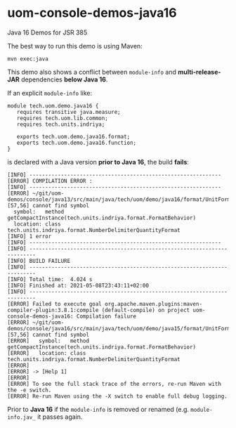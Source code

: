# uom-console-demos-java16
Java 16 Demos for JSR 385

The best way to run this demo is using Maven:
```
mvn exec:java
```

This demo also shows a conflict between `module-info` and **multi-release-JAR** dependencies **below Java 16**.

If an explicit `module-info` like:
```
module tech.uom.demo.java16 {
   requires transitive java.measure;
   requires tech.uom.lib.common;
   requires tech.units.indriya;

   exports tech.uom.demo.java16.format;
   exports tech.uom.demo.java16.function;
}
```
is declared with a Java version **prior to Java 16**, the build **fails**:
```
[INFO] -------------------------------------------------------------
[ERROR] COMPILATION ERROR :
[INFO] -------------------------------------------------------------
[ERROR] ~/git/uom-demos/console/java13/src/main/java/tech/uom/demo/java16/format/UnitFormatDemo.java:[57,56] cannot find symbol
  symbol:   method getCompactInstance(tech.units.indriya.format.FormatBehavior)
  location: class tech.units.indriya.format.NumberDelimiterQuantityFormat
[INFO] 1 error
[INFO] -------------------------------------------------------------
[INFO] ------------------------------------------------------------------------
[INFO] BUILD FAILURE
[INFO] ------------------------------------------------------------------------
[INFO] Total time:  4.024 s
[INFO] Finished at: 2021-05-08T23:43:11+02:00
[INFO] ------------------------------------------------------------------------
[ERROR] Failed to execute goal org.apache.maven.plugins:maven-compiler-plugin:3.8.1:compile (default-compile) on project uom-console-demos-java16: Compilation failure
[ERROR] ~/git/uom-demos/console/java16/src/main/java/tech/uom/demo/java15/format/UnitFormatDemo.java:[57,56] cannot find symbol
[ERROR]   symbol:   method getCompactInstance(tech.units.indriya.format.FormatBehavior)
[ERROR]   location: class tech.units.indriya.format.NumberDelimiterQuantityFormat
[ERROR]
[ERROR] -> [Help 1]
[ERROR]
[ERROR] To see the full stack trace of the errors, re-run Maven with the -e switch.
[ERROR] Re-run Maven using the -X switch to enable full debug logging.
```

Prior to **Java 16** if the `module-info` is removed or renamed (e.g. `module-info.jav_` it passes again.